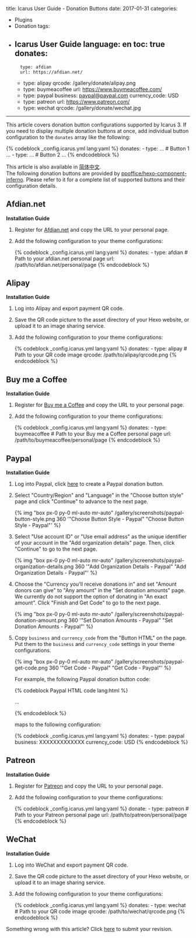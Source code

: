 title: Icarus User Guide - Donation Buttons
date: 2017-01-31
categories:
- Plugins
- Donation
tags:
- Icarus User Guide
language: en
toc: true
donates:
    -
        type: afdian
        url: https://afdian.net/
    -
        type: alipay
        qrcode: /gallery/donate/alipay.png
    -
        type: buymeacoffee
        url: https://www.buymeacoffee.com/
    -
        type: paypal
        business: paypal@paypal.com
        currency_code: USD
    -
        type: patreon
        url: https://www.patreon.com/
    -
        type: wechat
        qrcode: /gallery/donate/wechat.jpg
---

This article covers donation button configurations supported by Icarus 3.
If you need to display multiple donation buttons at once, add individual button configuration
to the `donates` array like the following:

{% codeblock _config.icarus.yml lang:yaml %}
donates:
    -
        type: ... # Button 1
        ...
    -
        type: ... # Button 2
        ...
{% endcodeblock %}

<article class="message message-immersive is-primary">
<div class="message-body">
<i class="fas fa-globe-asia mr-2"></i>This article is also available in 
<a href="{% post_path zh-CN/Donation-Buttons %}">简体中文</a>.
</div>
</article>

<!-- more -->

<article class="message message-immersive is-primary">
<div class="message-body">
<i class="fas fa-info-circle mr-2"></i>The following donation buttons are provided by
<a href="https://github.com/ppoffice/hexo-component-inferno">ppoffice/hexo-component-inferno</a>.
Please refer to it for a complete list of supported buttons and their configuration details.
</div>
</article>

## Afdian.net

**Installation Guide**

1. Register for [Afdian.net](https://afdian.net/) and copy the URL to your personal page.
2. Add the following configuration to your theme configurations:

    {% codeblock _config.icarus.yml lang:yaml %}
    donates:
        -
            type: afdian
            # Path to your afdian.net personal page
            url: /path/to/afdian.net/personal/page
    {% endcodeblock %}


## Alipay

**Installation Guide**

1. Log into Alipay and export payment QR code.
2. Save the QR code picture to the asset directory of your Hexo website, or upload it to an image sharing service.
3. Add the following configuration to your theme configurations:

    {% codeblock _config.icarus.yml lang:yaml %}
    donates:
        -
            type: alipay
            # Path to your QR code image
            qrcode: /path/to/alipay/qrcode.png
    {% endcodeblock %}


## Buy me a Coffee

**Installation Guide**

1. Register for [Buy me a Coffee](https://www.buymeacoffee.com/) and copy the URL to your personal page.
2. Add the following configuration to your theme configurations:

    {% codeblock _config.icarus.yml lang:yaml %}
    donates:
        -
            type: buymeacoffee
            # Path to your Buy me a Coffee personal page
            url: /path/to/buymeacoffee/personal/page
    {% endcodeblock %}

## Paypal

**Installation Guide**

1. Log into Paypal, click [here](https://www.paypal.com/donate/buttons/) to create a Paypal donation button.

2. Select "Country/Region" and "Language" in the "Choose button style" page and click "Continue" to
   advance to the next page.

   {% img "box px-0 py-0 ml-auto mr-auto" /gallery/screenshots/paypal-button-style.png 360 '"Choose Button Style - Paypal" "Choose Button Style - Paypal"' %}
   <br>

3. Select "Use account ID" or "Use email address" as the unique identifier of your account in the "Add organization
   details" page.
   Then, click "Continue" to go to the next page.

   {% img "box px-0 py-0 ml-auto mr-auto" /gallery/screenshots/paypal-organization-details.png 360 '"Add Organization Details - Paypal" "Add Organization Details - Paypal"' %}
   <br>

4. Choose the "Currency you'll receive donations in" and set "Amount donors can give" to "Any amount" in the 
   "Set donation amounts" page.
   We currently do not support the option of donating in "An exact amount".
   Click "Finish and Get Code" to go to the next page.

   {% img "box px-0 py-0 ml-auto mr-auto" /gallery/screenshots/paypal-donation-amount.png 360 '"Set Donation Amounts - Paypal" "Set Donation Amounts - Paypal"' %}
   <br>

5. Copy `business` and `currency_code` from the "Button HTML" on the page.
   Put them to the `business` and `currency_code` settings in your theme configurations.

   {% img "box px-0 py-0 ml-auto mr-auto" /gallery/screenshots/paypal-get-code.png 360 '"Get Code - Paypal" "Get Code - Paypal"' %}
   <br>

   For example, the following Paypal donation button code:

    {% codeblock Paypal HTML code lang:html %}
    <form action="https://www.paypal.com/cgi-bin/webscr" ...>
    <input type="hidden" name="cmd" value="_donations" />
    <input type="hidden" name="business" value="XXXXXXXXXXXXX" />
    <input type="hidden" name="currency_code" value="USD" />
    ...
    </form>
    {% endcodeblock %}

    maps to the following configuration:

    {% codeblock _config.icarus.yml lang:yaml %}
    donates:
        -
            type: paypal
            business: XXXXXXXXXXXXX
            currency_code: USD
    {% endcodeblock %}

## Patreon

**Installation Guide**

1. Register for [Patreon](https://www.patreon.com/) and copy the URL to your personal page.
2. Add the following configuration to your theme configurations:

    {% codeblock _config.icarus.yml lang:yaml %}
    donate:
        -
            type: patreon
            # Path to your Patreon personal page
            url: /path/to/patreon/personal/page
    {% endcodeblock %}

## WeChat

**Installation Guide**

1. Log into WeChat and export payment QR code.
2. Save the QR code picture to the asset directory of your Hexo website, or upload it to an image sharing service.
3. Add the following configuration to your theme configurations:

    {% codeblock _config.icarus.yml lang:yaml %}
    donates:
        -
            type: wechat
            # Path to your QR code image
            qrcode: /path/to/wechat/qrcode.png
    {% endcodeblock %}


<article class="message message-immersive is-warning">
<div class="message-body">
<i class="fas fa-question-circle mr-2"></i>Something wrong with this article? 
Click <a href="https://github.com/ppoffice/hexo-theme-icarus/edit/site/source/_posts/en/Donation-Button.md">here</a> 
to submit your revision.
</div>
</article>
